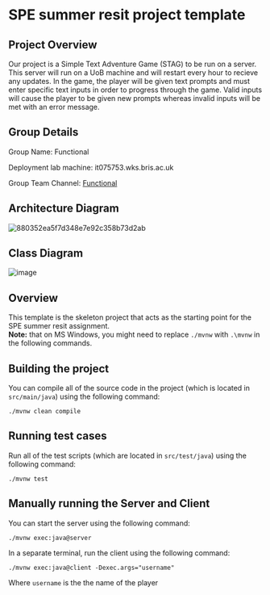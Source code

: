 # SPE summer resit project template

## Project Overview

Our project is a Simple Text Adventure Game (STAG) to be run on a server. This server will run on a UoB machine and will restart every hour to recieve any updates. In the game, the player will be given text prompts and must enter specific text inputs in order to progress through the game. Valid inputs will cause the player to be given new prompts whereas invalid inputs will be met with an error message.

## Group Details

Group Name: Functional

Deployment lab machine: it075753.wks.bris.ac.uk  

Group Team Channel: [Functional](https://teams.microsoft.com/l/channel/19%3A15b613f759a540f5a8e6c0999f825d5c%40thread.tacv2/Team%20Functional?groupId=929cf74e-332b-4f32-9b05-35403b3bb092&tenantId=b2e47f30-cd7d-4a4e-a5da-b18cf1a4151b&ngc=true)

## Architecture Diagram
![880352ea5f7d348e7e92c358b73d2ab](https://github.com/user-attachments/assets/d41acd4a-a1eb-462f-a2c0-103060a945bc)

## Class Diagram

![image](https://github.com/user-attachments/assets/e96fa26e-06c7-4835-917f-8e6dcd443545)




## Overview

This template is the skeleton project that acts as the starting point for the SPE summer resit assignment.  
**Note:** that on MS Windows, you might need to replace `./mvnw` with `.\mvnw` in the following commands.

## Building the project

You can compile all of the source code in the project (which is located in `src/main/java`) using the following command:
```
./mvnw clean compile
```

## Running test cases

Run all of the test scripts (which are located in `src/test/java`) using the following command:
```
./mvnw test
```

## Manually running the Server and Client

You can start the server using the following command:
```
./mvnw exec:java@server
```

In a separate terminal, run the client using the following command:
```
./mvnw exec:java@client -Dexec.args="username"
```
Where `username` is the the name of the player



